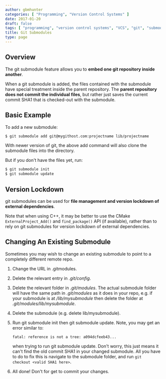 ```yaml
---
author: gbmhunter
categories: [ "Programming", "Version Control Systems" ]
date: 2017-01-20
draft: false
tags: [ "programming", "version control systems", "VCS", "git", "submodules" ]
title: Git Submodules
type: page
---
```


## Overview

The git submodule feature allows you to **embed one git repository inside another**.

When a git submodule is added, the files contained with the submodule have special treatment inside the parent repository. The **parent repository does not commit the individual files**, but rather just saves the current commit SHA1 that is checked-out with the submodule.

## Basic Example

To add a new submodule:

```sh   
$ git submodule add git@mygithost.com:projectname lib/projectname
```

With newer version of git, the above add command will also clone the submodule files into the directory.

But if you don't have the files yet, run:

```sh   
$ git submodule init
$ git submodule update
```

## Version Lockdown

git submodules can be used for **file management and version lockdown of external dependencies**.

Note that when using C++, it may be better to use the CMake `ExternalProject_Add()` and `find_package()` API (if available), rather than to rely on git submodules for version lockdown of external dependencies.

## Changing An Existing Submodule

Sometimes you may wish to change an existing submodule to point to a completely different remote repo.

1. Change the URL in .gitmodules.
2. Delete the relevant entry in _.git/config_.
3. Delete the relevant folder in _.git/modules_. The actual submodule folder will have the same path in _.git/modules_ as it does in your repo, e.g. if your submodule is at _/lib/mysubmodule_ then delete the folder at _.git/modules/lib/mysubmodule_.
4. Delete the submodule (e.g. delete lib/mysubmodule).
5. Run git submodule init then git submodule update. Note, you may get an error similar to:  

	```text
    fatal: reference is not a tree: a094dcfeeb43...
	```

	when trying to run git submodule update. Don't worry, this just means it can't find the old commit SHA1 in your changed submodule. All you have to do to fix this is navigate to the submodule folder, and run `git checkout <valid SHA1 here>`.

6. All done! Don't for get to commit your changes.

